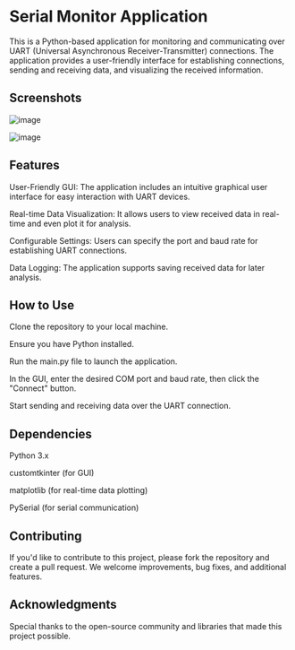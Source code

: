 # Serial Monitor Application

This is a Python-based application for monitoring and communicating over UART (Universal Asynchronous Receiver-Transmitter) connections. The application provides a user-friendly interface for establishing connections, sending and receiving data, and visualizing the received information.

## Screenshots

![image](https://github.com/AitenAndGo/AVR-SerialCOM/assets/87769038/61ef03f9-b1b0-482e-afd5-48c979eb589a)


![image](https://github.com/AitenAndGo/AVR-SerialCOM/assets/87769038/27890bcc-bd70-4e15-b756-a8db521add3f)



## Features
User-Friendly GUI: The application includes an intuitive graphical user interface for easy interaction with UART devices.

Real-time Data Visualization: It allows users to view received data in real-time and even plot it for analysis.

Configurable Settings: Users can specify the port and baud rate for establishing UART connections.

Data Logging: The application supports saving received data for later analysis.

## How to Use
Clone the repository to your local machine.

Ensure you have Python installed.

Run the main.py file to launch the application.

In the GUI, enter the desired COM port and baud rate, then click the "Connect" button.

Start sending and receiving data over the UART connection.

## Dependencies
Python 3.x

customtkinter (for GUI)

matplotlib (for real-time data plotting)

PySerial (for serial communication)

## Contributing
If you'd like to contribute to this project, please fork the repository and create a pull request. We welcome improvements, bug fixes, and additional features.

## Acknowledgments
Special thanks to the open-source community and libraries that made this project possible.
